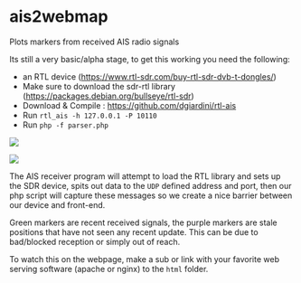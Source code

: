 # ais2webmap
Plots markers from received AIS radio signals


Its still a very basic/alpha stage, to get this working you need the following:
- an RTL device (https://www.rtl-sdr.com/buy-rtl-sdr-dvb-t-dongles/)
- Make sure to download the sdr-rtl library (https://packages.debian.org/bullseye/rtl-sdr)
- Download & Compile : https://github.com/dgiardini/rtl-ais
- Run `rtl_ais -h 127.0.0.1 -P 10110`
- Run `php -f parser.php`

![](https://i.imgur.com/96NV6e5.png)

![](https://i.imgur.com/pT2gUQV.png)

The AIS receiver program will attempt to load the RTL library and sets up the SDR device, spits out data to the `UDP` defined address and port,
then our php script will capture these messages so we create a nice barrier between our device and front-end.

Green markers are recent received signals, the purple markers are stale positions that have not seen any recent update.
This can be due to bad/blocked reception or simply out of reach.

To watch this on the webpage, make a sub or link with your favorite web serving software (apache or nginx) to the `html` folder.
